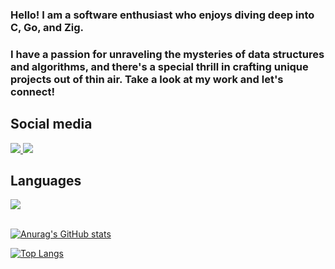 ### Hello! I am a software enthusiast who enjoys diving deep into C, Go, and Zig. 
### I have a passion for unraveling the mysteries of data structures and algorithms, and there's a special thrill in crafting unique projects out of thin air. Take a look at my work and let's connect!

<div>
  <h2>Social media</h2>
  <div>
    <a href="https://www.linkedin.com/in/ar073/" target="_blank">
     <img src="https://skillicons.dev/icons?i=linkedin&perline=1" />
    </a>
    <a href="https://twitter.com/DrQuic" target="_blank">
     <img src="https://skillicons.dev/icons?i=twitter&perline=1" />
    </a>
  </div>
</div>
<div>
  <h2>Languages</h2>
  <div>
      <img src="https://skillicons.dev/icons?i=c,go,py,zig,linux,bash,postgres,git,kubernetes,docker,neovim,nginx&perline=6" />
  </div>
</div>
</br>
<div>
  
  [![Anurag's GitHub stats](https://github-readme-stats.vercel.app/api?username=DrQuic)](https://github.com/anuraghazra/github-readme-stats)
  
  [![Top Langs](https://github-readme-stats.vercel.app/api/top-langs/?username=DrQuic&layout=donut)](https://github.com/anuraghazra/github-readme-stats)
  
</div>
